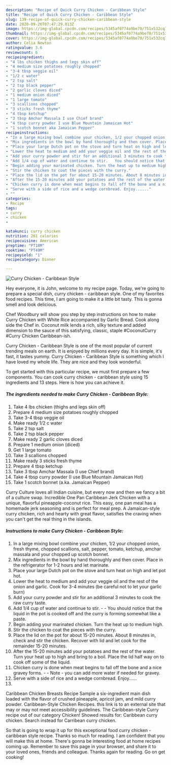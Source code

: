 ```yaml
---
description: "Recipe of Quick Curry Chicken - Caribbean Style"
title: "Recipe of Quick Curry Chicken - Caribbean Style"
slug: 139-recipe-of-quick-curry-chicken-caribbean-style
date: 2020-09-26T07:47:29.013Z
image: https://img-global.cpcdn.com/recipes/5345af0774a9be70/751x532cq70/curry-chicken-caribbean-style-recipe-main-photo.jpg
thumbnail: https://img-global.cpcdn.com/recipes/5345af0774a9be70/751x532cq70/curry-chicken-caribbean-style-recipe-main-photo.jpg
cover: https://img-global.cpcdn.com/recipes/5345af0774a9be70/751x532cq70/curry-chicken-caribbean-style-recipe-main-photo.jpg
author: Celia Newton
ratingvalue: 3.6
reviewcount: 6
recipeingredient:
- "4 lbs chicken thighs and legs skin off"
- "4 medium size potatoes roughly chopped"
- "3-4 tbsp veggie oil"
- "1/2 c water"
- "2 tsp salt"
- "2 tsp black pepper"
- "2 garlic cloves diced"
- "1 medium onion diced"
- "1 large tomato"
- "3 scallions chopped"
- "3 sticks fresh thyme"
- "4 tbsp ketchup"
- "3 tbsp Amchar Massala I use Chief brand"
- "4 tbsp curry powder I use Blue Mountain Jamaican Hot"
- "1 scotch bonnet aka Jamaican Pepper"
recipeinstructions:
- "In a large mixing bowl combine your chicken, 1/2 your chopped onion, fresh thyme, chopped scallions, salt, pepper, tomato, ketchup, amchar massala and your chopped up scotch bonnet."
- "Mix ingredients in the bowl by hand thoroughly and then cover. Place in the refrigerator for 1-2 hours and let marinate."
- "Place your large Dutch pot on the stove and turn heat on high and let pot hot."
- "Lower the heat to medium and add your veggie oil and the rest of the onion and garlic. Cook for 3-4 minutes (be careful not to let your garlic burn)"
- "Add your curry powder and stir for an additional 3 minutes to cook the raw curry taste."
- "Add 1/4 cup of water and continue to stir.   You should notice that the liquid in the pot is cooked off and the curry is forming somewhat like a paste."
- "Begin adding your marinated chicken. Turn the heat up to medium high."
- "Stir the chicken to coat the pieces with the curry."
- "Place the lid on the pot for about 15-20 minutes. About 8 minutes in, check and stir the chicken. Recover with lid and let cook for the remainder 15-20 minutes."
- "After the 15-20 minutes add your potatoes and the rest of the water. Turn your heat up to high and bring to a boil. Place the lid half way on to cook off some of the liquid."
- "Chicken curry is done when meat begins to fall off the bone and a nice gravey forms.  Note - you can add more water if needed for gravey."
- "Serve with a side of rice and a wedge cornbread. Enjoy......"
- ""
categories:
- Recipe
tags:
- curry
- chicken
- 

katakunci: curry chicken  
nutrition: 261 calories
recipecuisine: American
preptime: "PT18M"
cooktime: "PT49M"
recipeyield: "1"
recipecategory: Dinner

---
```



![Curry Chicken - Caribbean Style](https://img-global.cpcdn.com/recipes/5345af0774a9be70/751x532cq70/curry-chicken-caribbean-style-recipe-main-photo.jpg)

Hey everyone, it is John, welcome to my recipe page. Today, we're going to prepare a special dish, curry chicken - caribbean style. One of my favorites food recipes. This time, I am going to make it a little bit tasty. This is gonna smell and look delicious.

Chef Woodbury will show you step by step instructions on how to make Curry Chicken with White Rice accompanied by Garlic Bread. Cook along side the Chef in. Coconut milk lends a rich, silky texture and added dimension to the sauce of this satisfying, classic, staple #CoconutCurry #Curry Chicken Caribbean-ish.

Curry Chicken - Caribbean Style is one of the most popular of current trending meals on earth. It is enjoyed by millions every day. It is simple, it's fast, it tastes yummy. Curry Chicken - Caribbean Style is something which I have loved my whole life. They are nice and they look wonderful.


To get started with this particular recipe, we must first prepare a few components. You can cook curry chicken - caribbean style using 15 ingredients and 13 steps. Here is how you can achieve it.

<!--inarticleads1-->

##### The ingredients needed to make Curry Chicken - Caribbean Style:

1. Take 4 lbs chicken (thighs and legs skin off)
1. Prepare 4 medium size potatoes roughly chopped
1. Take 3-4 tbsp veggie oil
1. Make ready 1/2 c water
1. Take 2 tsp salt
1. Take 2 tsp black pepper
1. Make ready 2 garlic cloves diced
1. Prepare 1 medium onion (diced)
1. Get 1 large tomato
1. Take 3 scallions chopped
1. Make ready 3 sticks fresh thyme
1. Prepare 4 tbsp ketchup
1. Take 3 tbsp Amchar Massala (I use Chief brand)
1. Take 4 tbsp curry powder (I use Blue Mountain Jamaican Hot)
1. Take 1 scotch bonnet (a.ka. Jamaican Pepper)


Curry Culture loves all Indian cuisine, but every now and then we fancy a bit of a culture swap. Incredible One Pan Caribbean Jerk Chicken with a unique, flavorful pineapple-coconut rice. This easy, one pan meal has a homemade jerk seasoning and is perfect for meal prep. A Jamaican-style curry chicken, rich and hearty with great flavor, satisfies the craving when you can&#39;t get the real thing in the islands. 

<!--inarticleads2-->

##### Instructions to make Curry Chicken - Caribbean Style:

1. In a large mixing bowl combine your chicken, 1/2 your chopped onion, fresh thyme, chopped scallions, salt, pepper, tomato, ketchup, amchar massala and your chopped up scotch bonnet.
1. Mix ingredients in the bowl by hand thoroughly and then cover. Place in the refrigerator for 1-2 hours and let marinate.
1. Place your large Dutch pot on the stove and turn heat on high and let pot hot.
1. Lower the heat to medium and add your veggie oil and the rest of the onion and garlic. Cook for 3-4 minutes (be careful not to let your garlic burn)
1. Add your curry powder and stir for an additional 3 minutes to cook the raw curry taste.
1. Add 1/4 cup of water and continue to stir.  -  - You should notice that the liquid in the pot is cooked off and the curry is forming somewhat like a paste.
1. Begin adding your marinated chicken. Turn the heat up to medium high.
1. Stir the chicken to coat the pieces with the curry.
1. Place the lid on the pot for about 15-20 minutes. About 8 minutes in, check and stir the chicken. Recover with lid and let cook for the remainder 15-20 minutes.
1. After the 15-20 minutes add your potatoes and the rest of the water. Turn your heat up to high and bring to a boil. Place the lid half way on to cook off some of the liquid.
1. Chicken curry is done when meat begins to fall off the bone and a nice gravey forms. -  - Note - you can add more water if needed for gravey.
1. Serve with a side of rice and a wedge cornbread. Enjoy......
1. 


Caribbean Chicken Breasts Recipe Sample a six-ingredient main dish loaded with the flavor of crushed pineapple, apricot jam, and mild curry powder. Caribbean-Style Chicken Recipes. this link is to an external site that may or may not meet accessibility guidelines. The Caribbean-style Curry recipe out of our category Chicken! Showed results for: Caribbean curry chicken. Search instead for Carribean curry chicken. 

So that is going to wrap it up for this exceptional food curry chicken - caribbean style recipe. Thanks so much for reading. I am confident that you will make this at home. There's gonna be interesting food at home recipes coming up. Remember to save this page in your browser, and share it to your loved ones, friends and colleague. Thanks again for reading. Go on get cooking!
